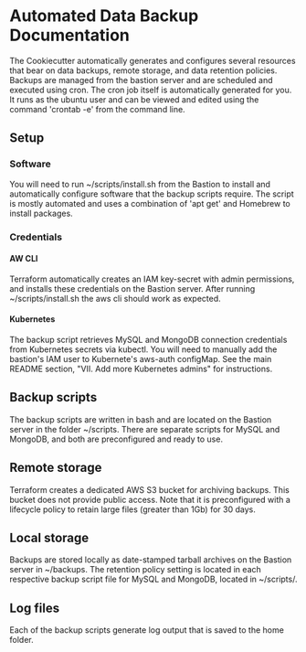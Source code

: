 # Automated Data Backup Documentation

The Cookiecutter automatically generates and configures several resources that bear on data backups, remote storage, and data retention policies. Backups are managed from the bastion server and are scheduled and executed using cron. The cron job itself is automatically generated for you. It runs as the ubuntu user and can be viewed and edited using the command 'crontab -e' from the command line.

## Setup

### Software

You will need to run ~/scripts/install.sh from the Bastion to install and automatically configure software that the backup scripts require. The script is mostly automated and uses a combination of 'apt get' and Homebrew to install packages.

### Credentials

#### AW CLI

Terraform automatically creates an IAM key-secret with admin permissions, and installs these credentials on the Bastion server. After running ~/scripts/install.sh the aws cli should work as expected.

#### Kubernetes

The backup script retrieves MySQL and MongoDB connection credentials from Kubernetes secrets via kubectl. You will need to manually add the bastion's IAM user to Kubernete's aws-auth configMap. See the main README section, "VII. Add more Kubernetes admins" for instructions.

## Backup scripts

The backup scripts are written in bash and are located on the Bastion server in the folder ~/scripts. There are separate scripts for MySQL and MongoDB, and both are preconfigured and ready to use.

## Remote storage

Terraform creates a dedicated AWS S3 bucket for archiving backups. This bucket does not provide public access. Note that it is preconfigured with a lifecycle policy to retain large files (greater than 1Gb) for 30 days.

## Local storage

Backups are stored locally as date-stamped tarball archives on the Bastion server in ~/backups.
The retention policy setting is located in each respective backup script file for MySQL and MongoDB, located in ~/scripts/.

## Log files

Each of the backup scripts generate log output that is saved to the home folder.
